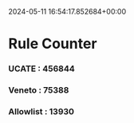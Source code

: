 2024-05-11 16:54:17.852684+00:00
# Rule Counter 
 ### UCATE : 456844

 ### Veneto : 75388

 ### Allowlist : 13930